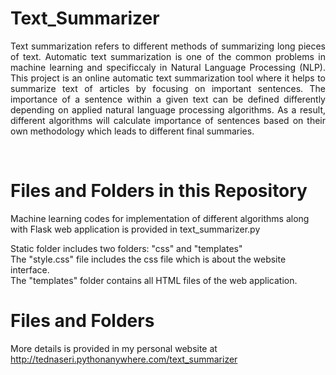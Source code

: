 # Text_Summarizer
<p align="justify">Text summarization refers to different methods of summarizing long pieces of text. Automatic text summarization is one of the common problems in machine learning and specificcaly in Natural Language Processing (NLP). This project is an online automatic text summarization tool where it helps to summarize text of articles by focusing on important sentences. The importance of a sentence within a given text can be defined differently depending on applied natural language processing algorithms. As a result, different algorithms will calculate importance of sentences based on their own methodology which leads to different final summaries.</p><br>
  
# Files and Folders in this Repository
Machine learning codes for implementation of different algorithms along with Flask web application is provided in text_summarizer.py

Static folder includes two folders: "css" and "templates"<br>
The "style.css" file includes the css file which is about the website interface.<br>
The "templates" folder contains all HTML files of the web application.

# Files and Folders
More details is provided in my personal website at http://tednaseri.pythonanywhere.com/text_summarizer</p>
